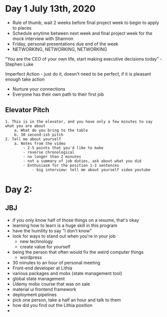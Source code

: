 # Day 1 July 13th, 2020

- Rule of thumb, wait 2 weeks before final project week to begin to apply to places
- Schedule anytime between next week and final project week for the mock interview with Shannon 
- Friday, personal presentations due end of the week 
- NETWORKING, NETWORKING, NETWORKING 

"You are the CEO of your own life, start making executive decisions today" - Stephen Luke 

Imperfect Action - just do it, doesn't need to be perfect, if it is pleasant enough take action 
- Nurture your connections 
- Everyone has their own path to their first job 

## Elevator Pitch 
    1. This is in the elevator, and you have only a few minutes to say what you are about 
        a. What do you bring to the table 
        b. 30 second-ish pitch 
    2. Tell me about yourself 
        a. Notes from the video    
            - 2-5 points that you'd like to make 
            - reverse chronological 
            - no longer than 2 minutes 
            - not a summary of job duties, ask about what you did 
            - Enthusiasm for the position 1-2 sentences 
                - big interview: tell me about yourself video youtube 

# Day 2: 

## JBJ

- if you only know half of those things on a resume, that's okay 
- learning how to learn is a huge skill in this program 
- have the humility to say "I don't know" 
- look for ways to stand out when you're in your job 
    - new technology 
    - create value for yourself 
- being the person that often would fix the weird computer things 
    - wordpress 
- 30 minutes to an hour of personal meeting 
- Front-end developer at Lithia 
- various packages and mobx (state management tool)
- global state management 
- Udemy mobx course that was on sale 
- material ui frontend framework 
- deployment pipelines 
- pick one person, take a half an hour and talk to them 
- how did you find out the Lithia position 
- 
